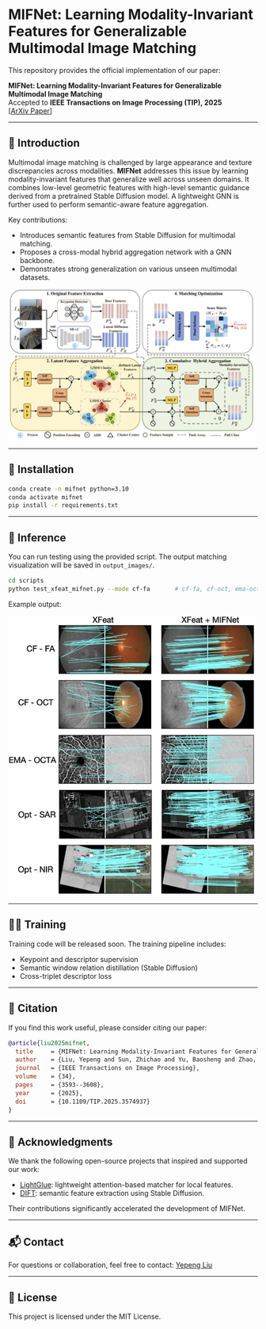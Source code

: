 # MIFNet: Learning Modality-Invariant Features for Generalizable Multimodal Image Matching

This repository provides the official implementation of our paper:

**MIFNet: Learning Modality-Invariant Features for Generalizable Multimodal Image Matching**  
Accepted to **IEEE Transactions on Image Processing (TIP), 2025**  
[[ArXiv Paper](https://arxiv.org/pdf/2501.11299)]

---

## 📌 Introduction

Multimodal image matching is challenged by large appearance and texture discrepancies across modalities. **MIFNet** addresses this issue by learning modality-invariant features that generalize well across unseen domains. It combines low-level geometric features with high-level semantic guidance derived from a pretrained Stable Diffusion model. A lightweight GNN is further used to perform semantic-aware feature aggregation.

Key contributions:
- Introduces semantic features from Stable Diffusion for multimodal matching.
- Proposes a cross-modal hybrid aggregation network with a GNN backbone.
- Demonstrates strong generalization on various unseen multimodal datasets.

<!-- 插入框架图，宽度设为500像素 -->
<img src="assert/framework.jpg" alt="Framework Overview" width="500">



---



## 🔧 Installation

```bash
conda create -n mifnet python=3.10
conda activate mifnet
pip install -r requirements.txt
```

---

## 🧪 Inference

You can run testing using the provided script. The output matching visualization will be saved in `output_images/`.

```bash
cd scripts
python test_xfeat_mifnet.py --mode cf-fa       # cf-fa, cf-oct, ema-octa, opt-sar, opt-nir
```

Example output:
<!-- 插入框架图，宽度设为500像素 -->
<img src="assert/result.png" alt="Matching Result" width="500">


---

## 🏋️‍♂️ Training

Training code will be released soon. The training pipeline includes:
- Keypoint and descriptor supervision
- Semantic window relation distillation (Stable Diffusion)
- Cross-triplet descriptor loss

---

## 📖 Citation

If you find this work useful, please consider citing our paper:

```bibtex
@article{liu2025mifnet,
  title     = {MIFNet: Learning Modality-Invariant Features for Generalizable Multimodal Image Matching},
  author    = {Liu, Yepeng and Sun, Zhichao and Yu, Baosheng and Zhao, Yitian and Du, Bo and Xu, Yongchao and Cheng, Jun},
  journal   = {IEEE Transactions on Image Processing},
  volume    = {34},
  pages     = {3593--3608},
  year      = {2025},
  doi       = {10.1109/TIP.2025.3574937}
}
```

---

## 🙏 Acknowledgments

We thank the following open-source projects that inspired and supported our work:

- [LightGlue](https://github.com/cvg/LightGlue): lightweight attention-based matcher for local features.
- [DIFT](https://github.com/Tsingularity/dift): semantic feature extraction using Stable Diffusion.

Their contributions significantly accelerated the development of MIFNet.

---

## 📬 Contact

For questions or collaboration, feel free to contact: [Yepeng Liu](mailto:yepeng.liu@whu.edu.cn)

---

## 📘 License

This project is licensed under the MIT License.
